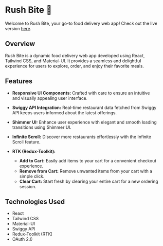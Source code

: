 # Rush Bite 🚀
Welcome to Rush Bite, your go-to food delivery web app!
Check out the live version [here](https://rushbite.vercel.app).



## Overview

Rush Bite is a dynamic food delivery web app developed using React, Tailwind CSS, and Material-UI. It provides a seamless and delightful experience for users to explore, order, and enjoy their favorite meals.

## Features

- **Responsive UI Components:** Crafted with care to ensure an intuitive and visually appealing user interface.

- **Swiggy API Integration:** Real-time restaurant data fetched from Swiggy API keeps users informed about the latest offerings.

- **Shimmer UI:** Enhance user experience with elegant and smooth loading transitions using Shimmer UI.

- **Infinite Scroll:** Discover more restaurants effortlessly with the Infinite Scroll feature.

- **RTK (Redux-Toolkit):**
  - **Add to Cart:** Easily add items to your cart for a convenient checkout experience.
  - **Remove from Cart:** Remove unwanted items from your cart with a simple click.
  - **Clear Cart:** Start fresh by clearing your entire cart for a new ordering session.

## Technologies Used

- React
- Tailwind CSS
- Material-UI
- Swiggy API
- Redux-Toolkit (RTK)
- OAuth 2.0



